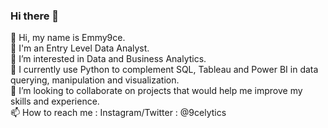 ### Hi there 👋
👋 Hi, my name is Emmy9ce.\
👋 I'm an Entry Level Data Analyst.\
👀 I’m interested in Data and Business Analytics.\
🌱 I currently use Python to complement SQL, Tableau and Power BI in data querying, manipulation and visualization.\
💞 I’m looking to collaborate on projects that would help me improve my skills and experience.\
📫 How to reach me : Instagram/Twitter : @9celytics
